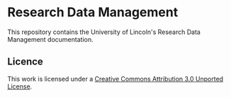 # Research Data Management

This repository contains the University of Lincoln's Research Data Management documentation.

## Licence

This work is licensed under a [Creative Commons Attribution 3.0 Unported License](http://creativecommons.org/licenses/by/3.0/).
